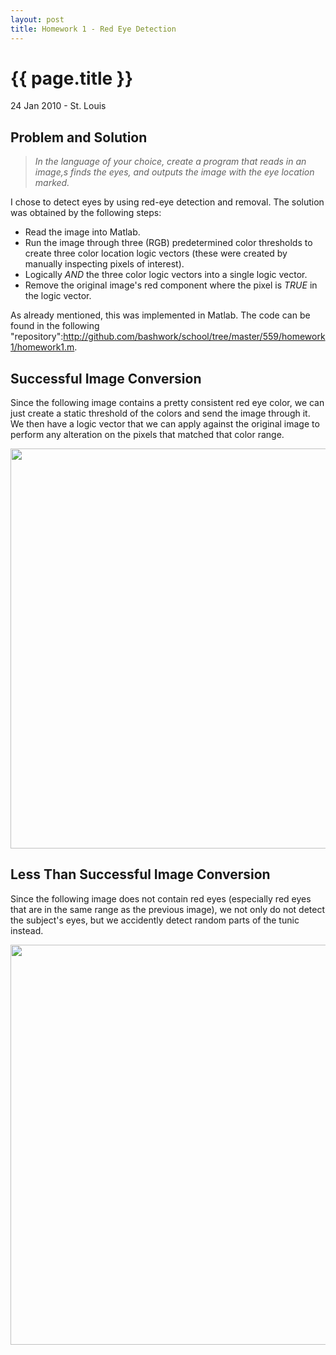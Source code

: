 ```yaml
---
layout: post
title: Homework 1 - Red Eye Detection
---
```


{{ page.title }}
============================================================

<p class="meta"/>24 Jan 2010 - St. Louis</p>

Problem and Solution
------------------------------------------------------------

> _In the language of your choice, create a program that reads in an image,s
> finds the eyes, and outputs the image with the eye location marked._

I chose to detect eyes by using red-eye detection and removal.
The solution was obtained by the following steps:

* Read the image into Matlab.
* Run the image through three (RGB) predetermined color thresholds to create
  three color location logic vectors (these were created by manually inspecting
  pixels of interest).
* Logically *AND* the three color logic vectors into a single logic vector.
* Remove the original image's red component where the pixel is *TRUE* in the logic vector.

As already mentioned, this was implemented in Matlab. The code can be found in the following
"repository":http://github.com/bashwork/school/tree/master/559/homework1/homework1.m.

Successful Image Conversion
------------------------------------------------------------

Since the following image contains a pretty consistent red eye color, we can just
create a static threshold of the colors and send the image through it.  We then have
a logic vector that we can apply against the original image to perform any alteration
on the pixels that matched that color range.

<img width="640" src="http://github.com/bashwork/school/raw/master/559/homework1/working-input-result.jpg" />

Less Than Successful Image Conversion
------------------------------------------------------------

Since the following image does not contain red eyes (especially red eyes that are
in the same range as the previous image), we not only do not detect the subject's
eyes, but we accidently detect random parts of the tunic instead.

<img width="640" src="http://github.com/bashwork/school/raw/master/559/homework1/failing-input-result.jpg" />

